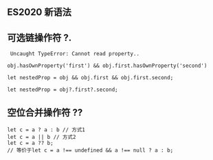 ES2020 新语法
-----

## 可选链操作符 ?.

```angular2html
 Uncaught TypeError: Cannot read property..

obj.hasOwnProperty('first') && obj.first.hasOwnProperty('second')

let nestedProp = obj && obj.first && obj.first.second;

let nestedProp = obj?.first?.second;
```

## 空位合并操作符 ??

```angular2html
let c = a ? a : b // 方式1
let c = a || b // 方式2
let c = a ?? b;
// 等价于let c = a !== undefined && a !== null ? a : b;
```